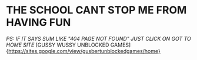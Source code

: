# THE SCHOOL CANT STOP ME FROM HAVING FUN
*PS:* *IF IT SAYS SUM LIKE "404 PAGE NOT FOUND" JUST CLICK ON GOT TO HOME SITE*
[GUSSY WUSSY UNBLOCKED GAMES] {https://sites.google.com/view/gusbertunblockedgames/home}
